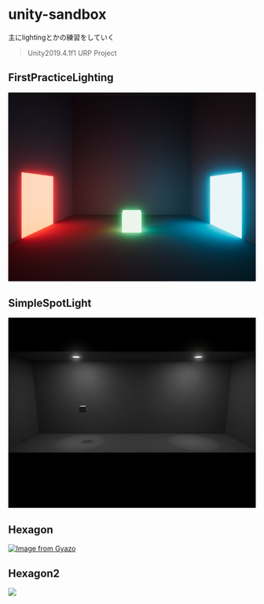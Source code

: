 # unity-sandbox
主にlightingとかの練習をしていく
> Unity2019.4.1f1 URP Project
## FirstPracticeLighting
![](./docs/ss/FirstPracticeLighting.png)

## SimpleSpotLight
![](./docs/ss/SimpleSpotLight.png)

## Hexagon
[![Image from Gyazo](https://i.gyazo.com/1ca1aee468829d9738981a245c96b4b0.gif)](https://gyazo.com/1ca1aee468829d9738981a245c96b4b0)

## Hexagon2
![](./docs/ss/Hexagon2.gif)
